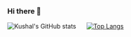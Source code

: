 ### Hi there 👋
![Kushal's GitHub stats](https://github-readme-stats.vercel.app/api?username=Aurshal&show_icons=true&theme=radical)&nbsp;&nbsp;&nbsp;&nbsp;&nbsp;&nbsp;[![Top Langs](https://github-readme-stats.vercel.app/api/top-langs/?username=Aurshal&layout=compact&theme=tokyonight)](https://github.com/anuraghazra/github-readme-stats)


<!--
**Aurshal/Aurshal** is a ✨ _special_ ✨ repository because its `README.md` (this file) appears on your GitHub profile.

Here are some ideas to get you started:

- 🔭 I’m currently working on ...
- 🌱 I’m currently learning ...
- 👯 I’m looking to collaborate on ...
- 🤔 I’m looking for help with ...
- 💬 Ask me about ...
- 📫 How to reach me: ...
- 😄 Pronouns: ...
- ⚡ Fun fact: ...
-->
